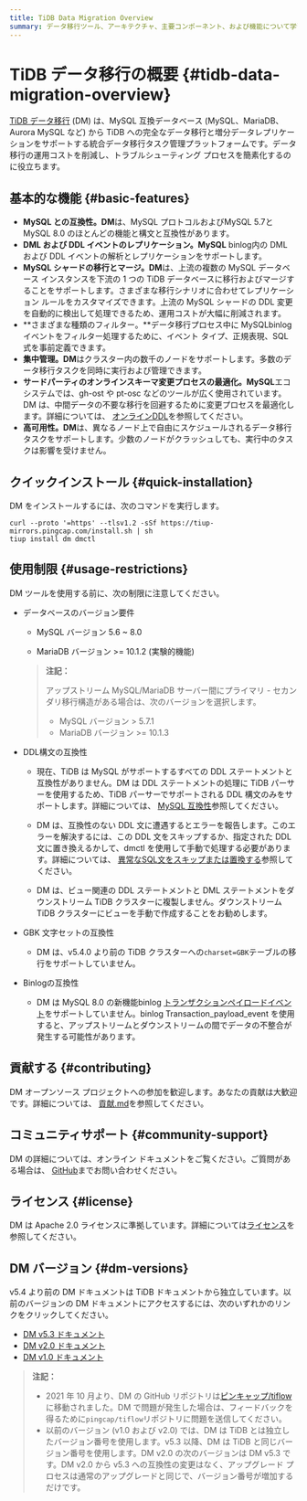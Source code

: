 ```yaml
---
title: TiDB Data Migration Overview
summary: データ移行ツール、アーキテクチャ、主要コンポーネント、および機能について学習します。
---
```


<!-- markdownlint-disable MD007 -->

# TiDB データ移行の概要 {#tidb-data-migration-overview}

<!--
![star](https://img.shields.io/github/stars/pingcap/tiflow?style=for-the-badge&logo=github) ![license](https://img.shields.io/github/license/pingcap/tiflow?style=for-the-badge) ![forks](https://img.shields.io/github/forks/pingcap/tiflow?style=for-the-badge)
-->

[TiDB データ移行](https://github.com/pingcap/tiflow/tree/release-8.1/dm) (DM) は、MySQL 互換データベース (MySQL、MariaDB、 Aurora MySQL など) から TiDB への完全なデータ移行と増分データレプリケーションをサポートする統合データ移行タスク管理プラットフォームです。データ移行の運用コストを削減し、トラブルシューティング プロセスを簡素化するのに役立ちます。

## 基本的な機能 {#basic-features}

-   **MySQL との互換性。DM**は、MySQL プロトコルおよびMySQL 5.7と MySQL 8.0 のほとんどの機能と構文と互換性があります。
-   **DML および DDL イベントのレプリケーション。MySQL** binlog内の DML および DDL イベントの解析とレプリケーションをサポートします。
-   **MySQL シャードの移行とマージ。DM**は、上流の複数の MySQL データベース インスタンスを下流の 1 つの TiDB データベースに移行およびマージすることをサポートします。さまざまな移行シナリオに合わせてレプリケーション ルールをカスタマイズできます。上流の MySQL シャードの DDL 変更を自動的に検出して処理できるため、運用コストが大幅に削減されます。
-   **さまざまな種類のフィルター。**データ移行プロセス中に MySQLbinlogイベントをフィルター処理するために、イベント タイプ、正規表現、SQL 式を事前定義できます。
-   **集中管理。DM**はクラスター内の数千のノードをサポートします。多数のデータ移行タスクを同時に実行および管理できます。
-   **サードパーティのオンラインスキーマ変更プロセスの最適化。MySQL**エコシステムでは、gh-ost や pt-osc などのツールが広く使用されています。DM は、中間データの不要な移行を回避するために変更プロセスを最適化します。詳細については、 [オンラインDDL](/dm/dm-online-ddl-tool-support.md)を参照してください。
-   **高可用性。DM**は、異なるノード上で自由にスケジュールされるデータ移行タスクをサポートします。少数のノードがクラッシュしても、実行中のタスクは影響を受けません。

## クイックインストール {#quick-installation}

DM をインストールするには、次のコマンドを実行します。

```shell
curl --proto '=https' --tlsv1.2 -sSf https://tiup-mirrors.pingcap.com/install.sh | sh
tiup install dm dmctl
```

## 使用制限 {#usage-restrictions}

DM ツールを使用する前に、次の制限に注意してください。

-   データベースのバージョン要件

    -   MySQL バージョン 5.6 ~ 8.0

    -   MariaDB バージョン &gt;= 10.1.2 (実験的機能)

    > **注記：**
    >
    > アップストリーム MySQL/MariaDB サーバー間にプライマリ - セカンダリ移行構造がある場合は、次のバージョンを選択します。
    >
    > -   MySQL バージョン &gt; 5.7.1
    > -   MariaDB バージョン &gt;= 10.1.3

-   DDL構文の互換性

    -   現在、TiDB は MySQL がサポートするすべての DDL ステートメントと互換性がありません。DM は DDL ステートメントの処理に TiDB パーサーを使用するため、TiDB パーサーでサポートされる DDL 構文のみをサポートします。詳細については、 [MySQL 互換性](/mysql-compatibility.md#ddl-operations)参照してください。

    -   DM は、互換性のない DDL 文に遭遇するとエラーを報告します。このエラーを解決するには、この DDL 文をスキップするか、指定された DDL 文に置き換えるかして、dmctl を使用して手動で処理する必要があります。詳細については、 [異常なSQL文をスキップまたは置換する](/dm/dm-faq.md#how-to-handle-incompatible-ddl-statements)参照してください。

    -   DM は、ビュー関連の DDL ステートメントと DML ステートメントをダウンストリーム TiDB クラスターに複製しません。ダウンストリーム TiDB クラスターにビューを手動で作成することをお勧めします。

-   GBK 文字セットの互換性

    -   DM は、v5.4.0 より前の TiDB クラスターへの`charset=GBK`テーブルの移行をサポートしていません。

-   Binlogの互換性

    -   DM は MySQL 8.0 の新機能binlog [トランザクションペイロードイベント](https://dev.mysql.com/doc/refman/8.0/en/binary-log-transaction-compression.html)をサポートしていません。binlog Transaction_payload_event を使用すると、アップストリームとダウンストリームの間でデータの不整合が発生する可能性があります。

## 貢献する {#contributing}

DM オープンソース プロジェクトへの参加を歓迎します。あなたの貢献は大歓迎です。詳細については、 [貢献.md](https://github.com/pingcap/tiflow/blob/release-8.1/dm/CONTRIBUTING.md)を参照してください。

## コミュニティサポート {#community-support}

DM の詳細については、オンライン ドキュメントをご覧ください。ご質問がある場合は、 [GitHub](https://github.com/pingcap/tiflow/tree/release-8.1/dm)までお問い合わせください。

## ライセンス {#license}

DM は Apache 2.0 ライセンスに準拠しています。詳細については[ライセンス](https://github.com/pingcap/tiflow/blob/release-8.1/LICENSE)を参照してください。

## DM バージョン {#dm-versions}

v5.4 より前の DM ドキュメントは TiDB ドキュメントから独立しています。以前のバージョンの DM ドキュメントにアクセスするには、次のいずれかのリンクをクリックしてください。

-   [DM v5.3 ドキュメント](https://docs.pingcap.com/tidb-data-migration/v5.3)
-   [DM v2.0 ドキュメント](https://docs.pingcap.com/tidb-data-migration/v2.0/)
-   [DM v1.0 ドキュメント](https://docs.pingcap.com/tidb-data-migration/v1.0/)

> **注記：**
>
> -   2021 年 10 月より、DM の GitHub リポジトリは[ピンキャップ/tiflow](https://github.com/pingcap/tiflow/tree/release-8.1/dm)に移動されました。DM で問題が発生した場合は、フィードバックを得るために`pingcap/tiflow`リポジトリに問題を送信してください。
> -   以前のバージョン (v1.0 および v2.0) では、DM は TiDB とは独立したバージョン番号を使用します。v5.3 以降、DM は TiDB と同じバージョン番号を使用します。DM v2.0 の次のバージョンは DM v5.3 です。DM v2.0 から v5.3 への互換性の変更はなく、アップグレード プロセスは通常のアップグレードと同じで、バージョン番号が増加するだけです。
